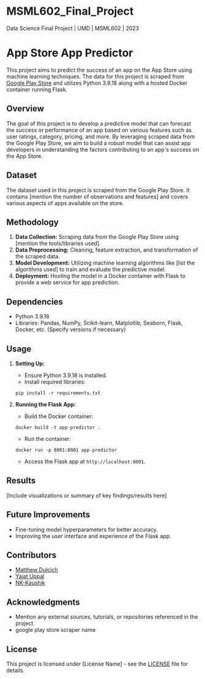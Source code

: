 # MSML602_Final_Project
Data Science Final Project | UMD | MSML602 | 2023

# App Store App Predictor

This project aims to predict the success of an app on the App Store using machine learning techniques. The data for this project is scraped from [Google Play Store](https://play.google.com/store/apps?hl=en_US&gl=US) and utilizes Python 3.9.18 along with a hosted Docker container running Flask.

## Overview

The goal of this project is to develop a predictive model that can forecast the success or performance of an app based on various features such as user ratings, category, pricing, and more. By leveraging scraped data from the Google Play Store, we aim to build a robust model that can assist app developers in understanding the factors contributing to an app's success on the App Store.

## Dataset

The dataset used in this project is scraped from the Google Play Store. It contains [mention the number of observations and features] and covers various aspects of apps available on the store.

## Methodology

1. **Data Collection:** Scraping data from the Google Play Store using [mention the tools/libraries used].
2. **Data Preprocessing:** Cleaning, feature extraction, and transformation of the scraped data.
3. **Model Development:** Utilizing machine learning algorithms like [list the algorithms used] to train and evaluate the predictive model.
4. **Deployment:** Hosting the model in a Docker container with Flask to provide a web service for app prediction.

## Dependencies

- Python 3.9.18
- Libraries: Pandas, NumPy, Scikit-learn, Matplotlib, Seaborn, Flask, Docker, etc. (Specify versions if necessary)

## Usage

1. **Setting Up:**
    - Ensure Python 3.9.18 is installed.
    - Install required libraries:
    ```
    pip install -r requirements.txt
    ```

2. **Running the Flask App:**
    - Build the Docker container:
    ```
    docker build -t app-predictor .
    ```
    - Run the container:
    ```
    docker run -p 8001:8001 app-predictor
    ```
    - Access the Flask app at `http://localhost:8001`.

## Results

[Include visualizations or summary of key findings/results here]

## Future Improvements

- Fine-tuning model hyperparameters for better accuracy.
- Improving the user interface and experience of the Flask app.

## Contributors

- [Matthew Dulcich](https://github.com/MatthewDulcich)
- [Yajat Uppal](https://github.com/Agenzmain)
- [NK-Kaushik](https://github.com/NK-Kaushik)

## Acknowledgments

- Mention any external sources, tutorials, or repositories referenced in the project.
- google play store scraper name

## License

This project is licensed under [License Name] - see the [LICENSE](LICENSE) file for details.
